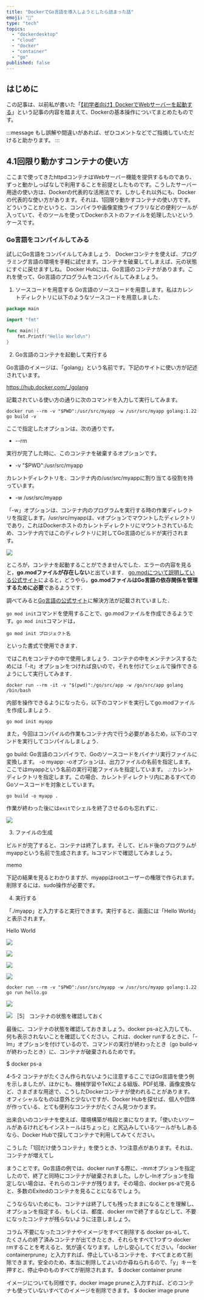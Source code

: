 ```yaml
---
title: "DockerでGo言語を導入しようとしたら詰まった話"
emoji: "🔋"
type: "tech"
topics:
  - "dockerdesktop"
  - "cloud"
  - "docker"
  - "container"
  - "go"
published: false
---
```


## はじめに

この記事は、以前私が書いた「[【初学者向け】DockerでWebサーバーを起動する](https://zenn.dev/joho0724/articles/sankaku0724-newcreate10)」という記事の内容を踏まえて、Dockerの基本操作についてまとめたものです。

:::message
もし誤解や間違いがあれば、ぜひコメントなどでご指摘していただけると助かります。
:::

## 4.1回限り動かすコンテナの使い方

ここまで使ってきたhttpdコンテナはWebサーバー機能を提供するものであり、ずっと動かしっぱなしで利用することを前提としたものです。こうしたサーバー用途の使い方は、Dockerの代表的な活用法です。しかしそれ以外にも、Dockerの代表的な使い方があります。それは、1回限り動かすコンテナの使い方です。どういうことかというと、コンパイラや画像変換ライブラリなどの便利ツールが入っていて、そのツールを使ってDockerホストのファイルを処理したいというケースです。

### Go言語をコンパイルしてみる
試しにGo言語をコンパイルしてみましょう．
Dockerコンテナを使えば、プログラミング言語の環境を手軽に試せます。コンテナを破棄してしまえば、元の状態にすぐに戻せますしね。
Docker Hubには、Go言語のコンテナがあります。これを使って、Go言語のプログラムをコンパイルしてみましょう。

1. ソースコードを用意する
Go言語のソースコードを用意します。私はカレントディレクトリに以下のようなソースコードを用意しました．

```go:hello.go
package main

import "fmt"

func main(){
	fmt.Printf("Hello World\n")
}
```

2. Go言語のコンテナを起動して実行する

Go言語のイメージは、「golang」という名前です。下記のサイトに使い方が記述されています。

https://hub.docker.com/_/golang

記載されている使い方の通りに次のコマンドを入力して実行してみます。

```
docker run --rm -v "$PWD":/usr/src/myapp -w /usr/src/myapp golang:1.22 go build -v
```

ここで指定したオプションは、次の通りです。

- --rm

実行が完了した時に、このコンテナを破棄するオプションです。

- -v "$PWD":/usr/src/myapp

カレントディレクトリを、コンテナ内の/usr/src/myappに割り当てる役割を持っています。

- -w /usr/src/myapp

「-w」オプションは、コンテナ内のプログラムを実行する時の作業ディレクトリを指定します。/usr/src/myappは、vオプションでマウントしたディレクトリであり，これはDockerホストのカレントディレクトリにマウントされているため、コンテナ内ではこのディレクトリに対してGo言語のビルドが実行されます。

![](/images/sankaku12/19.png)


ところが，コンテナを起動することができませんでした．エラーの内容を見ると，**go.modファイルが存在しない**と出ています．
[go.modについて説明している公式サイト](https://go.dev/doc/modules/gomod-ref)によると，どうやら，**go.modファイルはGo言語の依存関係を管理するために必要**であるようです．

調べてみると[Go言語の公式サイト](https://go.dev/doc/tutorial/create-module)に解決方法が記載されていました．

`go mod init`コマンドを使用することで、go.modファイルを作成できるようです。`go mod init`コマンドは，

```
go mod init プロジェクト名
```

といった書式で使用できます．

ではこれをコンテナの中で使用しましょう．コンテナの中をメンテナンスするためには「-it」オプションをつければ良いので，それを付けてシェルで操作できるようにして実行してみます．

```
docker run --rm -it -v "$(pwd)":/go/src/app -w /go/src/app golang /bin/bash
```

内部を操作できるようになったら，以下のコマンドを実行してgo.modファイルを作成しましょう．

```
go mod init myapp
```

また，今回はコンパイルの作業もコンテナ内で行う必要があるため，以下のコマンドを実行してコンパイルしましょう．

go build: Go言語のコンパイラで、Goのソースコードをバイナリ実行ファイルに変換します。
-o myapp: -oオプションは、出力ファイルの名前を指定します。ここではmyappという名前の実行可能ファイルを指定しています。
.: カレントディレクトリを指定します。この場合、カレントディレクトリ内にあるすべてのGoソースコードを対象としています。

```
go build -o myapp .
```

作業が終わった後には`exit`でシェルを終了させるのも忘れずに．



![](/images/sankaku14/0.png)




3. ファイルの生成

ビルドが完了すると、コンテナは終了します。そして、ビルド後のプログラムがmyappという名前で生成されます。lsコマンドで確認してみましょう。

memo

下記の結果を見るとわかりますが、myappはrootユーザーの権限で作られます。削除するには、sudo操作が必要です。



4. 実行する

「./myapp」と入力すると実行できます。実行すると、画面には「Hello World」と表示されます。



Hello World




![](/images/sankaku14/1.png)

![](/images/sankaku14/2.png)

![](/images/sankaku14/3.png)

![](/images/sankaku14/4.png)



```
docker run --rm -v "$PWD":/usr/src/myapp -w /usr/src/myapp golang:1.22 go run hello.go
```
![](/images/sankaku14/5.png)

![](/images/sankaku14/6.png)
［5］ コンテナの状態を確認しておく

最後に、コンテナの状態を確認しておきましょう。docker ps-aと入力しても、何も表示されないことを確認してください。これは、docker runするときに、「-Im」オプションを付けているので、コマンドの実行が終わったとき（go build-vが終わったとき）に、コンテナが破棄されるためです。

$ docker ps-a



4-5-2 コンテナがたくさん作られないように注意するここではGo言語を使う例を示しましたが、ほかにも、機械学習やTeXによる組版、PDF処理、画像変換など、さまざまな用途で、こうしたDockerコンテナが使われることがあります。オフィシャルなものは意外と少ないですが、Docker Hubを探せば、個人や団体が作っている、とても便利なコンテナがたくさん見つかります。


出来合いのコンテナを使えば、環境構築が格段と楽になります。「使いたいツールがあるけれどもインストールはちょっと」と尻込みしているツールがもしあるなら、Docker Hubで探してコンテナで利用してみてください。

こうした「1回だけ使うコンテナ」を使うとき、1つ注意点があります。それは、コンテナが増えてし

まうことです。Go言語の例では、docker runする際に、-mmオプションを指定したので、終了と同時にコンテナが破棄されました。しかし-Inオプションを指定しない場合は、それらのコンテナが残ります。その場合、docker ps-aで見ると、多数のExitedのコンテナを見ることになるでしょう。

こうならないためにも、コンテナは終了しても残ったままになることを理解し、オプションを指定する、もしくは、都度、docker rmで終了するなどして、不要になったコンテナが残らないように注意しましょう。

コラム
不要になったコンテナやイメージをすべて削除する
docker ps-aして、たくさんの終了済みコンテナが出てきたとき、それらをすべて1つずつ
docker rmすることを考えると、気が遠くなります。しかし安心してください。「docker containerprune」と入力すれば、停止しているコンテナを、すべてまとめて削除できます。安全のため、本当に削除してよいのか尋ねられるので、「y」キーを押すと、停止中のものすべてが削除されます。
$ docker container prune

イメージについても同様です。docker image pruneと入力すれば、どのコンテナも使っていないすべてのイメージを削除できます。
$ docker image prune